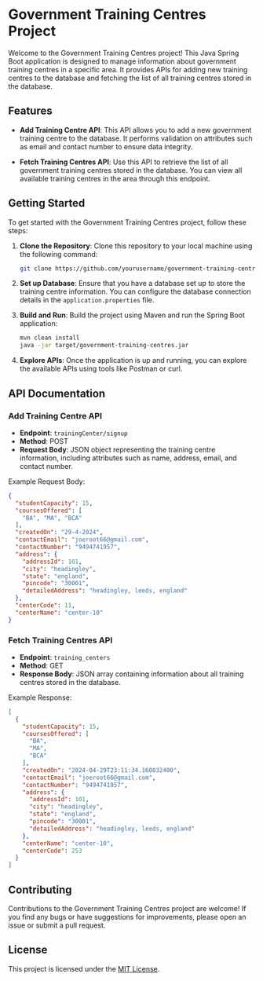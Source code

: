 # Government Training Centres Project

Welcome to the Government Training Centres project! This Java Spring Boot application is designed to manage information about government training centres in a specific area. It provides APIs for adding new training centres to the database and fetching the list of all training centres stored in the database.

## Features

- **Add Training Centre API**: This API allows you to add a new government training centre to the database. It performs validation on attributes such as email and contact number to ensure data integrity.

- **Fetch Training Centres API**: Use this API to retrieve the list of all government training centres stored in the database. You can view all available training centres in the area through this endpoint.

## Getting Started

To get started with the Government Training Centres project, follow these steps:

1. **Clone the Repository**: Clone this repository to your local machine using the following command:

    ```bash
    git clone https://github.com/yourusername/government-training-centres.git
    ```

2. **Set up Database**: Ensure that you have a database set up to store the training centre information. You can configure the database connection details in the `application.properties` file.

3. **Build and Run**: Build the project using Maven and run the Spring Boot application:

    ```bash
    mvn clean install
    java -jar target/government-training-centres.jar
    ```

4. **Explore APIs**: Once the application is up and running, you can explore the available APIs using tools like Postman or curl.

## API Documentation

### Add Training Centre API

- **Endpoint**: `trainingCenter/signup`
- **Method**: POST
- **Request Body**: JSON object representing the training centre information, including attributes such as name, address, email, and contact number.

Example Request Body:
```json
{
  "studentCapacity": 15,
  "coursesOffered": [
    "BA", "MA", "BCA"
  ],
  "createdOn": "29-4-2024",
  "contactEmail": "joeroot66@gmail.com",
  "contactNumber": "9494741957",
  "address": {
    "addressId": 101,
    "city": "headingley",
    "state": "england",
    "pincode": "30001",
    "detailedAddress": "headingley, leeds, england"
  },
  "centerCode": 11,
  "centerName": "center-10"
}
```


### Fetch Training Centres API

- **Endpoint**: `training_centers`
- **Method**: GET
- **Response Body**: JSON array containing information about all training centres stored in the database.

Example Response:
```json
[
  {
    "studentCapacity": 15,
    "coursesOffered": [
      "BA",
      "MA",
      "BCA"
    ],
    "createdOn": "2024-04-29T23:11:34.160832400",
    "contactEmail": "joeroot66@gmail.com",
    "contactNumber": "9494741957",
    "address": {
      "addressId": 101,
      "city": "headingley",
      "state": "england",
      "pincode": "30001",
      "detailedAddress": "headingley, leeds, england"
    },
    "centerName": "center-10",
    "centerCode": 253
  }
]
```

## Contributing

Contributions to the Government Training Centres project are welcome! If you find any bugs or have suggestions for improvements, please open an issue or submit a pull request.

## License

This project is licensed under the [MIT License](LICENSE).


